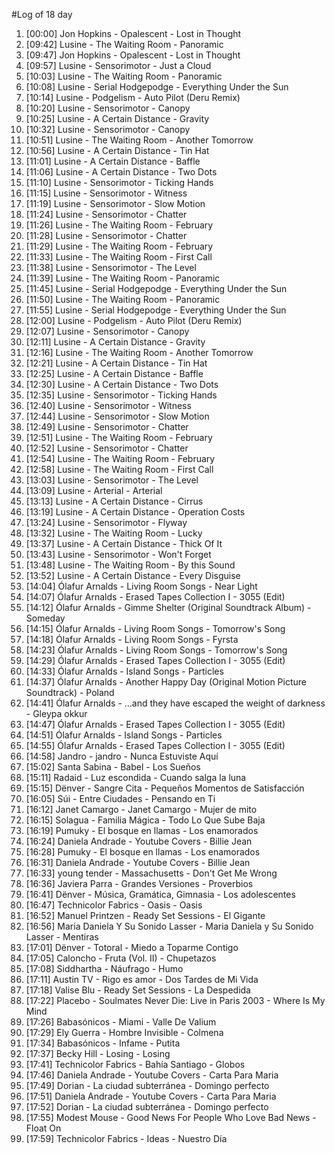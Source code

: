 #Log of 18 day

1. [00:00] Jon Hopkins - Opalescent - Lost in Thought
1. [09:42] Lusine - The Waiting Room - Panoramic
1. [09:47] Jon Hopkins - Opalescent - Lost in Thought
1. [09:57] Lusine - Sensorimotor - Just a Cloud
1. [10:03] Lusine - The Waiting Room - Panoramic
1. [10:08] Lusine - Serial Hodgepodge - Everything Under the Sun
1. [10:14] Lusine - Podgelism - Auto Pilot (Deru Remix)
1. [10:20] Lusine - Sensorimotor - Canopy
1. [10:25] Lusine - A Certain Distance - Gravity
1. [10:32] Lusine - Sensorimotor - Canopy
1. [10:51] Lusine - The Waiting Room - Another Tomorrow
1. [10:56] Lusine - A Certain Distance - Tin Hat
1. [11:01] Lusine - A Certain Distance - Baffle
1. [11:06] Lusine - A Certain Distance - Two Dots
1. [11:10] Lusine - Sensorimotor - Ticking Hands
1. [11:15] Lusine - Sensorimotor - Witness
1. [11:19] Lusine - Sensorimotor - Slow Motion
1. [11:24] Lusine - Sensorimotor - Chatter
1. [11:26] Lusine - The Waiting Room - February
1. [11:28] Lusine - Sensorimotor - Chatter
1. [11:29] Lusine - The Waiting Room - February
1. [11:33] Lusine - The Waiting Room - First Call
1. [11:38] Lusine - Sensorimotor - The Level
1. [11:39] Lusine - The Waiting Room - Panoramic
1. [11:45] Lusine - Serial Hodgepodge - Everything Under the Sun
1. [11:50] Lusine - The Waiting Room - Panoramic
1. [11:55] Lusine - Serial Hodgepodge - Everything Under the Sun
1. [12:00] Lusine - Podgelism - Auto Pilot (Deru Remix)
1. [12:07] Lusine - Sensorimotor - Canopy
1. [12:11] Lusine - A Certain Distance - Gravity
1. [12:16] Lusine - The Waiting Room - Another Tomorrow
1. [12:21] Lusine - A Certain Distance - Tin Hat
1. [12:25] Lusine - A Certain Distance - Baffle
1. [12:30] Lusine - A Certain Distance - Two Dots
1. [12:35] Lusine - Sensorimotor - Ticking Hands
1. [12:40] Lusine - Sensorimotor - Witness
1. [12:44] Lusine - Sensorimotor - Slow Motion
1. [12:49] Lusine - Sensorimotor - Chatter
1. [12:51] Lusine - The Waiting Room - February
1. [12:52] Lusine - Sensorimotor - Chatter
1. [12:54] Lusine - The Waiting Room - February
1. [12:58] Lusine - The Waiting Room - First Call
1. [13:03] Lusine - Sensorimotor - The Level
1. [13:09] Lusine - Arterial - Arterial
1. [13:13] Lusine - A Certain Distance - Cirrus
1. [13:19] Lusine - A Certain Distance - Operation Costs
1. [13:24] Lusine - Sensorimotor - Flyway
1. [13:32] Lusine - The Waiting Room - Lucky
1. [13:37] Lusine - A Certain Distance - Thick Of It
1. [13:43] Lusine - Sensorimotor - Won't Forget
1. [13:48] Lusine - The Waiting Room - By this Sound
1. [13:52] Lusine - A Certain Distance - Every Disguise
1. [14:04] Ólafur Arnalds - Living Room Songs - Near Light
1. [14:07] Ólafur Arnalds - Erased Tapes Collection I - 3055 (Edit)
1. [14:12] Ólafur Arnalds - Gimme Shelter (Original Soundtrack Album) - Someday
1. [14:15] Ólafur Arnalds - Living Room Songs - Tomorrow's Song
1. [14:18] Ólafur Arnalds - Living Room Songs - Fyrsta
1. [14:23] Ólafur Arnalds - Living Room Songs - Tomorrow's Song
1. [14:29] Ólafur Arnalds - Erased Tapes Collection I - 3055 (Edit)
1. [14:33] Ólafur Arnalds - Island Songs - Particles
1. [14:37] Ólafur Arnalds - Another Happy Day (Original Motion Picture Soundtrack) - Poland
1. [14:41] Ólafur Arnalds - ...and they have escaped the weight of darkness - Gleypa okkur
1. [14:47] Ólafur Arnalds - Erased Tapes Collection I - 3055 (Edit)
1. [14:51] Ólafur Arnalds - Island Songs - Particles
1. [14:55] Ólafur Arnalds - Erased Tapes Collection I - 3055 (Edit)
1. [14:58] Jandro - jandro - Nunca Estuviste Aquí
1. [15:02] Santa Sabina - Babel - Los Sueños
1. [15:11] Radaid - Luz escondida - Cuando salga la luna
1. [15:15] Dënver - Sangre Cita - Pequeños Momentos de Satisfacción
1. [16:05] Súi - Entre Ciudades - Pensando en Ti
1. [16:12] Janet Camargo - Janet Camargo - Mujer de mito
1. [16:15] Solagua - Familia Mágica - Todo Lo Que Sube Baja
1. [16:19] Pumuky - El bosque en llamas - Los enamorados
1. [16:24] Daniela Andrade - Youtube Covers - Billie Jean
1. [16:28] Pumuky - El bosque en llamas - Los enamorados
1. [16:31] Daniela Andrade - Youtube Covers - Billie Jean
1. [16:33] young tender - Massachusetts - Don't Get Me Wrong
1. [16:36] Javiera Parra - Grandes Versiones - Proverbios
1. [16:41] Dënver - Música, Gramática, Gimnasia - Los adolescentes
1. [16:47] Technicolor Fabrics - Oasis - Oasis
1. [16:52] Manuel Printzen - Ready Set Sessions - El Gigante
1. [16:56] Maria Daniela Y Su Sonido Lasser - Maria Daniela y Su Sonido Lasser - Mentiras
1. [17:01] Dënver - Totoral - Miedo a Toparme Contigo
1. [17:05] Caloncho - Fruta (Vol. II) - Chupetazos
1. [17:08] Siddhartha - Náufrago - Humo
1. [17:11] Austin TV - Rigo es amor - Dos Tardes de Mi Vida
1. [17:18] Valise Blu - Ready Set Sessions - La Despedida
1. [17:22] Placebo - Soulmates Never Die: Live in Paris 2003 - Where Is My Mind
1. [17:26] Babasónicos - Miami - Valle De Valium
1. [17:29] Ely Guerra - Hombre Invisible - Colmena
1. [17:34] Babasónicos - Infame - Putita
1. [17:37] Becky Hill - Losing - Losing
1. [17:41] Technicolor Fabrics - Bahía Santiago - Globos
1. [17:46] Daniela Andrade - Youtube Covers - Carta Para Maria
1. [17:49] Dorian - La ciudad subterránea - Domingo perfecto
1. [17:51] Daniela Andrade - Youtube Covers - Carta Para Maria
1. [17:52] Dorian - La ciudad subterránea - Domingo perfecto
1. [17:55] Modest Mouse - Good News For People Who Love Bad News - Float On
1. [17:59] Technicolor Fabrics - Ideas - Nuestro Día
